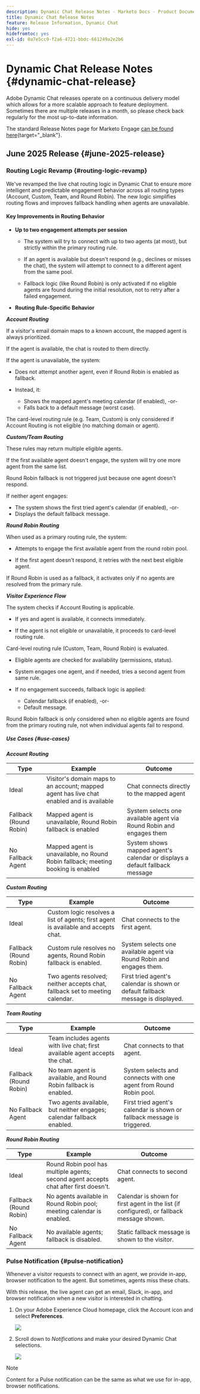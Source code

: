 ```yaml
---
description: Dynamic Chat Release Notes - Marketo Docs - Product Documentation
title: Dynamic Chat Release Notes
feature: Release Information, Dynamic Chat
hide: yes
hidefromtoc: yes
exl-id: 0a7e5cc9-f2a6-4721-bbdc-661249a2e2b6
---
```

# Dynamic Chat Release Notes {#dynamic-chat-release}

Adobe Dynamic Chat releases operate on a continuous delivery model which allows for a more scalable approach to feature deployment. Sometimes there are multiple releases in a month, so please check back regularly for the most up-to-date information.

The standard Release Notes page for Marketo Engage [can be found here](/help/marketo/release-notes/current.md){target="_blank"}.

## June 2025 Release {#june-2025-release}

### Routing Logic Revamp {#routing-logic-revamp}

We've revamped the live chat routing logic in Dynamic Chat to ensure more intelligent and predictable engagement behavior across all routing types (Account, Custom, Team, and Round Robin). The new logic simplifies routing flows and improves fallback handling when agents are unavailable.

#### Key Improvements in Routing Behavior

* **Up to two engagement attempts per session**

  * The system will try to connect with up to two agents (at most), but strictly within the primary routing rule.

  * If an agent is available but doesn't respond (e.g., declines or misses the chat), the system will attempt to connect to a different agent from the same pool.

  * Fallback logic (like Round Robin) is only activated if no eligible agents are found during the initial resolution, not to retry after a failed engagement.

* **Routing Rule-Specific Behavior**

_**Account Routing**_

If a visitor's email domain maps to a known account, the mapped agent is always prioritized.

If the agent is available, the chat is routed to them directly.

If the agent is unavailable, the system:

* Does not attempt another agent, even if Round Robin is enabled as fallback.

* Instead, it:

  * Shows the mapped agent's meeting calendar (if enabled),
    -or-
  * Falls back to a default message (worst case).

The card-level routing rule (e.g. Team, Custom) is only considered if Account Routing is not eligible (no matching domain or agent).

_**Custom/Team Routing**_

These rules may return multiple eligible agents.

If the first available agent doesn't engage, the system will try one more agent from the same list.

Round Robin fallback is not triggered just because one agent doesn't respond.

If neither agent engages:

* The system shows the first tried agent's calendar (if enabled),
  -or-
* Displays the default fallback message.

_**Round Robin Routing**_

When used as a primary routing rule, the system:

* Attempts to engage the first available agent from the round robin pool.

* If the first agent doesn't respond, it retries with the next best eligible agent.

If Round Robin is used as a fallback, it activates only if no agents are resolved from the primary rule.

_**Visitor Experience Flow**_

The system checks if Account Routing is applicable.

* If yes and agent is available, it connects immediately.

* If the agent is not eligible or unavailable, it proceeds to card-level routing rule.

Card-level routing rule (Custom, Team, Round Robin) is evaluated.

* Eligible agents are checked for availability (permissions, status).

* System engages one agent, and if needed, tries a second agent from same rule.

* If no engagement succeeds, fallback logic is applied:

  * Calendar fallback (if enabled),
    -or-
  * Default message.

Round Robin fallback is only considered when no eligible agents are found from the primary routing rule, not when individual agents fail to respond.

##### Use Cases {#use-cases}

_**Account Routing**_

<table><thead>
  <tr>
    <th>Type</th>
    <th>Example</th>
    <th>Outcome</th>
  </tr></thead>
<tbody>
  <tr>
    <td>Ideal</td>
    <td>Visitor's domain maps to an account; mapped agent has live chat enabled and is available</td>
    <td>Chat connects directly to the mapped agent</td>
  </tr>
  <tr>
    <td>Fallback (Round Robin)</td>
    <td>Mapped agent is unavailable, Round Robin fallback is enabled</td>
    <td>System selects one available agent via Round Robin and engages them </td>
  </tr>
  <tr>
    <td>No Fallback Agent</td>
    <td>Mapped agent is unavailable, no Round Robin fallback; meeting booking is enabled</td>
    <td>System shows mapped agent's calendar or displays a default fallback message</td>
  </tr>
</tbody></table>

_**Custom Routing**_

<table><thead>
  <tr>
    <th>Type</th>
    <th>Example</th>
    <th>Outcome</th>
  </tr></thead>
<tbody>
  <tr>
    <td>Ideal</td>
    <td>Custom logic resolves a list of agents; first agent is available and accepts chat.</td>
    <td>Chat connects to the first agent.</td>
  </tr>
  <tr>
    <td>Fallback (Round Robin)</td>
    <td>Custom rule resolves no agents, Round Robin fallback is enabled.</td>
    <td>System selects one available agent via Round Robin and engages them.</td>
  </tr>
  <tr>
    <td>No Fallback Agent</td>
    <td>Two agents resolved; neither accepts chat, fallback set to meeting calendar.</td>
    <td>First tried agent's calendar is shown or default fallback message is displayed.</td>
  </tr>
</tbody></table>

_**Team Routing**_

<table><thead>
  <tr>
    <th>Type</th>
    <th>Example</th>
    <th>Outcome</th>
  </tr></thead>
<tbody>
  <tr>
    <td>Ideal</td>
    <td>Team includes agents with live chat; first available agent accepts the chat.</td>
    <td>Chat connects to that agent.</td>
  </tr>
  <tr>
    <td>Fallback (Round Robin)</td>
    <td>No team agent is available, and Round Robin fallback is enabled.</td>
    <td>System selects and connects with one agent from Round Robin pool.</td>
  </tr>
  <tr>
    <td>No Fallback Agent</td>
    <td>Two agents available, but neither engages; calendar fallback enabled.</td>
    <td>First tried agent's calendar is shown or fallback message is triggered.</td>
  </tr>
</tbody></table>

_**Round Robin Routing**_

<table><thead>
  <tr>
    <th>Type</th>
    <th>Example</th>
    <th>Outcome</th>
  </tr></thead>
<tbody>
  <tr>
    <td>Ideal</td>
    <td>Round Robin pool has multiple agents; second agent accepts chat after first doesn't.</td>
    <td>Chat connects to second agent.</td>
  </tr>
  <tr>
    <td>Fallback (Round Robin)</td>
    <td>No agents available in Round Robin pool; meeting calendar is enabled.</td>
    <td>Calendar is shown for first agent in the list (if configured), or fallback message shown.</td>
  </tr>
  <tr>
    <td>No Fallback Agent</td>
    <td>No available agents; fallback is disabled.</td>
    <td>Static fallback message is shown to the visitor.</td>
  </tr>
</tbody></table>

### Pulse Notification {#pulse-notification}

Whenever a visitor requests to connect with an agent, we provide in-app, browser notification to the agent. But sometimes, agents miss these chats.

With this release, the live agent can get an email, Slack, in-app, and browser notification when a new visitor is interested in chatting.

1. On your Adobe Experience Cloud homepage, click the Account icon and select **Preferences**.

   ![](assets/dynamic-chat-june-2025-release-1.png)

1. Scroll down to _Notifications_ and make your desired Dynamic Chat selections.

   ![](assets/dynamic-chat-june-2025-release-2.png)

>[!NOTE]
>
>Content for a Pulse notification can be the same as what we use for in-app, browser notifications.
